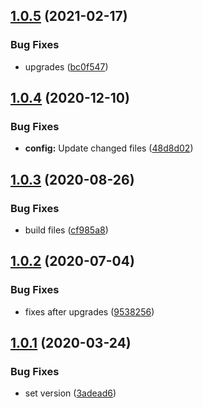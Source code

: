 ## [1.0.5](https://github.com/dword-design/date-fns/compare/v1.0.4...v1.0.5) (2021-02-17)


### Bug Fixes

* upgrades ([bc0f547](https://github.com/dword-design/date-fns/commit/bc0f5477fbf2c1e86fa270e562e90e45d5a42411))

## [1.0.4](https://github.com/dword-design/date-fns/compare/v1.0.3...v1.0.4) (2020-12-10)


### Bug Fixes

* **config:** Update changed files ([48d8d02](https://github.com/dword-design/date-fns/commit/48d8d02fde9b06bca7706cc4028a7fb6fbaee937))

## [1.0.3](https://github.com/dword-design/date-fns/compare/v1.0.2...v1.0.3) (2020-08-26)


### Bug Fixes

* build files ([cf985a8](https://github.com/dword-design/date-fns/commit/cf985a8aa9522c076ef3cddbadd9bdbd389fe5db))

## [1.0.2](https://github.com/dword-design/date-fns/compare/v1.0.1...v1.0.2) (2020-07-04)


### Bug Fixes

* fixes after upgrades ([9538256](https://github.com/dword-design/date-fns/commit/9538256797bc3d878f97e4e6dee620e361fab8c9))

## [1.0.1](https://github.com/dword-design/date-fns/compare/v1.0.0...v1.0.1) (2020-03-24)


### Bug Fixes

* set version ([3adead6](https://github.com/dword-design/date-fns/commit/3adead6e8ced204cf612b8329b99c6a64bc2ef10))
